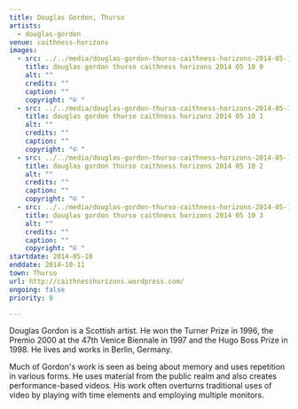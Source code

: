 ```yaml
---
title: Douglas Gordon, Thurso
artists:
  - douglas-gordon
venue: caithness-horizons
images:
  - src: ../../media/douglas-gordon-thurso-caithness-horizons-2014-05-10-0.webp
    title: douglas gordon thurso caithness horizons 2014 05 10 0
    alt: ""
    credits: ""
    caption: ""
    copyright: "© "
  - src: ../../media/douglas-gordon-thurso-caithness-horizons-2014-05-10-1.webp
    title: douglas gordon thurso caithness horizons 2014 05 10 1
    alt: ""
    credits: ""
    caption: ""
    copyright: "© "
  - src: ../../media/douglas-gordon-thurso-caithness-horizons-2014-05-10-2.webp
    title: douglas gordon thurso caithness horizons 2014 05 10 2
    alt: ""
    credits: ""
    caption: ""
    copyright: "© "
  - src: ../../media/douglas-gordon-thurso-caithness-horizons-2014-05-10-3.webp
    title: douglas gordon thurso caithness horizons 2014 05 10 3
    alt: ""
    credits: ""
    caption: ""
    copyright: "© "
startdate: 2014-05-10
enddate: 2014-10-11
town: Thurso
url: http://caithnesshorizons.wordpress.com/
ongoing: false
priority: 0

---
```


Douglas Gordon is a Scottish artist. He won the Turner Prize in 1996, the Premio 2000 at the 47th Venice Biennale in 1997 and the Hugo Boss Prize in 1998. He lives and works in Berlin, Germany.

Much of Gordon's work is seen as being about memory and uses repetition in various forms. He uses material from the public realm and also creates performance-based videos. His work often overturns traditional uses of video by playing with time elements and employing multiple monitors.